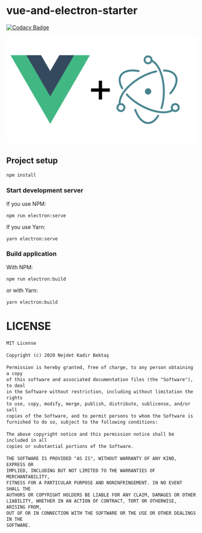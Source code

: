 # vue-and-electron-starter
[![Codacy Badge](https://app.codacy.com/project/badge/Grade/e8c3778c6019422eaba714af24e8284a)](https://www.codacy.com/gh/nejdetkadir/vue-and-electron-starter/dashboard?utm_source=github.com&amp;utm_medium=referral&amp;utm_content=nejdetkadir/vue-and-electron-starter&amp;utm_campaign=Badge_Grade)

![cover](doc/cover.png)

## Project setup
```
npm install
```

### Start development server
If you use NPM:
```
npm run electron:serve
```
If you use Yarn:
```
yarn electron:serve
```

### Build application
With NPM:
```
npm run electron:build
```
or with Yarn:
```
yarn electron:build
```

# LICENSE
```
MIT License

Copyright (c) 2020 Nejdet Kadir Bektaş

Permission is hereby granted, free of charge, to any person obtaining a copy
of this software and associated documentation files (the "Software"), to deal
in the Software without restriction, including without limitation the rights
to use, copy, modify, merge, publish, distribute, sublicense, and/or sell
copies of the Software, and to permit persons to whom the Software is
furnished to do so, subject to the following conditions:

The above copyright notice and this permission notice shall be included in all
copies or substantial portions of the Software.

THE SOFTWARE IS PROVIDED "AS IS", WITHOUT WARRANTY OF ANY KIND, EXPRESS OR
IMPLIED, INCLUDING BUT NOT LIMITED TO THE WARRANTIES OF MERCHANTABILITY,
FITNESS FOR A PARTICULAR PURPOSE AND NONINFRINGEMENT. IN NO EVENT SHALL THE
AUTHORS OR COPYRIGHT HOLDERS BE LIABLE FOR ANY CLAIM, DAMAGES OR OTHER
LIABILITY, WHETHER IN AN ACTION OF CONTRACT, TORT OR OTHERWISE, ARISING FROM,
OUT OF OR IN CONNECTION WITH THE SOFTWARE OR THE USE OR OTHER DEALINGS IN THE
SOFTWARE.

```
